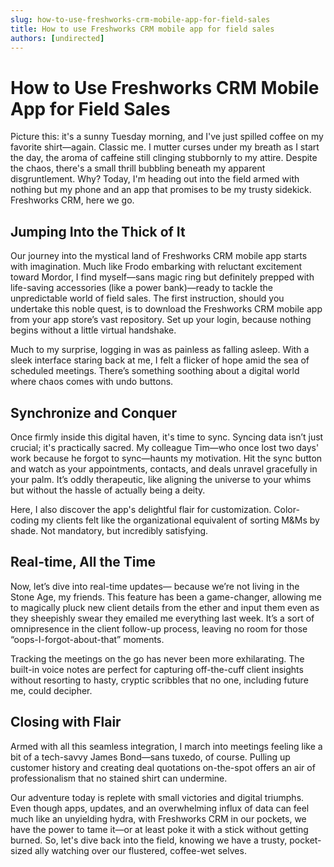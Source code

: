 ```yaml
---
slug: how-to-use-freshworks-crm-mobile-app-for-field-sales
title: How to use Freshworks CRM mobile app for field sales
authors: [undirected]
---
```



# How to Use Freshworks CRM Mobile App for Field Sales

Picture this: it's a sunny Tuesday morning, and I've just spilled coffee on my favorite shirt—again. Classic me. I mutter curses under my breath as I start the day, the aroma of caffeine still clinging stubbornly to my attire. Despite the chaos, there's a small thrill bubbling beneath my apparent disgruntlement. Why? Today, I'm heading out into the field armed with nothing but my phone and an app that promises to be my trusty sidekick. Freshworks CRM, here we go.

## Jumping Into the Thick of It

Our journey into the mystical land of Freshworks CRM mobile app starts with imagination. Much like Frodo embarking with reluctant excitement toward Mordor, I find myself—sans magic ring but definitely prepped with life-saving accessories (like a power bank)—ready to tackle the unpredictable world of field sales. The first instruction, should you undertake this noble quest, is to download the Freshworks CRM mobile app from your app store’s vast repository. Set up your login, because nothing begins without a little virtual handshake. 

Much to my surprise, logging in was as painless as falling asleep. With a sleek interface staring back at me, I felt a flicker of hope amid the sea of scheduled meetings. There’s something soothing about a digital world where chaos comes with undo buttons.

## Synchronize and Conquer

Once firmly inside this digital haven, it's time to sync. Syncing data isn’t just crucial; it's practically sacred. My colleague Tim—who once lost two days' work because he forgot to sync—haunts my motivation. Hit the sync button and watch as your appointments, contacts, and deals unravel gracefully in your palm. It’s oddly therapeutic, like aligning the universe to your whims but without the hassle of actually being a deity.

Here, I also discover the app's delightful flair for customization. Color-coding my clients felt like the organizational equivalent of sorting M&Ms by shade. Not mandatory, but incredibly satisfying.

## Real-time, All the Time

Now, let’s dive into real-time updates— because we’re not living in the Stone Age, my friends. This feature has been a game-changer, allowing me to magically pluck new client details from the ether and input them even as they sheepishly swear they emailed me everything last week. It’s a sort of omnipresence in the client follow-up process, leaving no room for those “oops-I-forgot-about-that” moments.

Tracking the meetings on the go has never been more exhilarating. The built-in voice notes are perfect for capturing off-the-cuff client insights without resorting to hasty, cryptic scribbles that no one, including future me, could decipher.

## Closing with Flair

Armed with all this seamless integration, I march into meetings feeling like a bit of a tech-savvy James Bond—sans tuxedo, of course. Pulling up customer history and creating deal quotations on-the-spot offers an air of professionalism that no stained shirt can undermine. 

Our adventure today is replete with small victories and digital triumphs. Even though apps, updates, and an overwhelming influx of data can feel much like an unyielding hydra, with Freshworks CRM in our pockets, we have the power to tame it—or at least poke it with a stick without getting burned. So, let's dive back into the field, knowing we have a trusty, pocket-sized ally watching over our flustered, coffee-wet selves.

